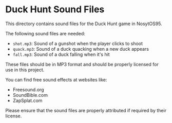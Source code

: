# Duck Hunt Sound Files

This directory contains sound files for the Duck Hunt game in NosytOS95.

The following sound files are needed:
- `shot.mp3`: Sound of a gunshot when the player clicks to shoot
- `quack.mp3`: Sound of a duck quacking when a new duck appears
- `fall.mp3`: Sound of a duck falling when it's hit

These files should be in MP3 format and should be properly licensed for use in this project.

You can find free sound effects at websites like:
- Freesound.org
- SoundBible.com
- ZapSplat.com

Please ensure that the sound files are properly attributed if required by their license.
